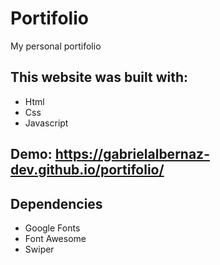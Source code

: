 <h1>Portifolio</h1>
<p>My personal portifolio</p>

<h2>This website was built with:</h2>
  <ul>
    <li>Html</li>
    <li>Css</li>
    <li>Javascript</li>
  </ul>

<h2>Demo:
  <span><a href="https://github.com/GabrielAlbernaz-Dev/portifolio" target="_blank">https://gabrielalbernaz-dev.github.io/portifolio/</a></span>
</h2>

<h2>Dependencies</h2>
 <ul>
   <li>Google Fonts</li>
   <li>Font Awesome</li>
   <li>Swiper</li>
 </ul>
  

